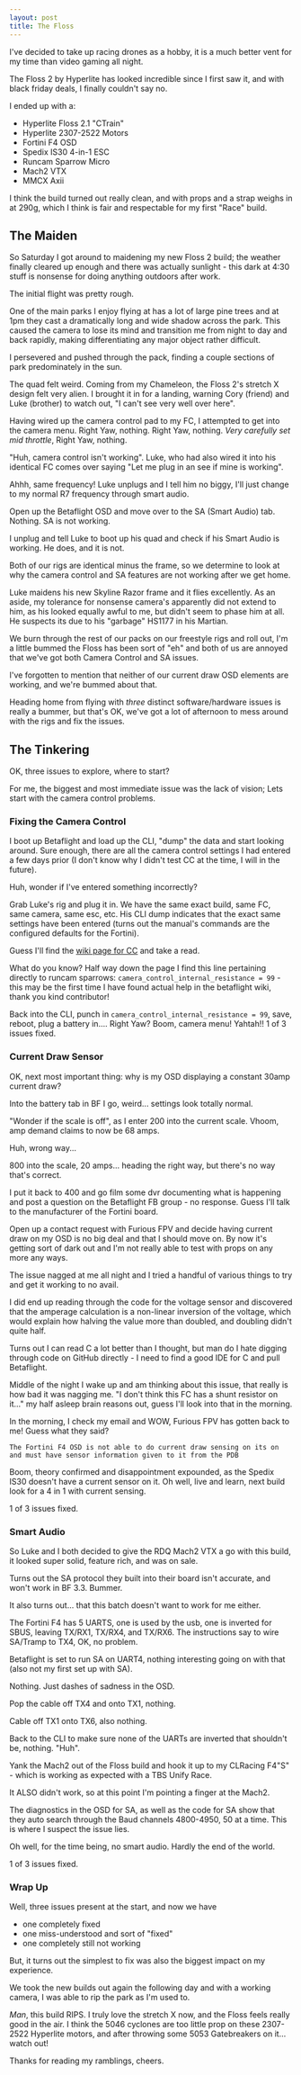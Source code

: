 ```yaml
---
layout: post
title: The Floss
---
```

I've decided to take up racing drones as a hobby, it is a much better vent for my time than video gaming all night.

The Floss 2 by Hyperlite has looked incredible since I first saw it, and with black friday deals, I finally couldn't say no.

I ended up with a:
* Hyperlite Floss 2.1 "CTrain"
* Hyperlite 2307-2522 Motors
* Fortini F4 OSD
* Spedix IS30 4-in-1 ESC
* Runcam Sparrow Micro
* Mach2 VTX
* MMCX Axii

I think the build turned out really clean, and with props and a strap weighs in at 290g, which I think is fair and respectable for my first "Race" build.

## The Maiden
So Saturday I got around to maidening my new Floss 2 build; the weather finally cleared up enough and there was actually sunlight - this dark at 4:30 stuff is nonsense for doing anything outdoors after work.

The initial flight was pretty rough.

One of the main parks I enjoy flying at has a lot of large pine trees and at 1pm they cast a dramatically long and wide shadow across the park. 
This caused the camera to lose its mind and transition me from night to day and back rapidly, making differentiating any major object rather difficult. 

I persevered and pushed through the pack, finding a couple sections of park predominately in the sun. 

The quad felt weird. Coming from my Chameleon, the Floss 2's stretch X design felt very alien. I brought it in for a landing, warning Cory (friend) and Luke (brother) to watch out, "I can't see very well over here".

Having wired up the camera control pad to my FC, I attempted to get into the camera menu. Right Yaw, nothing. Right Yaw, nothing. _Very carefully set mid throttle_, Right Yaw, nothing. 

"Huh, camera control isn't working". Luke, who had also wired it into his identical FC comes over saying "Let me plug in an see if mine is working".

Ahhh, same frequency! Luke unplugs and I tell him no biggy, I'll just change to my normal R7 frequency through smart audio.

Open up the Betaflight OSD and move over to the SA (Smart Audio) tab. Nothing. SA is not working.

I unplug and tell Luke to boot up his quad and check if his Smart Audio is working. He does, and it is not. 

Both of our rigs are identical minus the frame, so we determine to look at why the camera control and SA features are not working after we get home.

Luke maidens his new Skyline Razor frame and it flies excellently. As an aside, my tolerance for nonsense camera's apparently did not extend to him, as his looked equally awful to me, but didn't seem to phase him at all.
He suspects its due to his "garbage" HS1177 in his Martian.

We burn through the rest of our packs on our freestyle rigs and roll out, I'm a little bummed the Floss has been sort of "eh" and both of us are annoyed that we've got both Camera Control and SA issues.

I've forgotten to mention that neither of our current draw OSD elements are working, and we're bummed about that.

Heading home from flying with _three_ distinct software/hardware issues is really a bummer, but that's OK, we've got a lot of afternoon to mess around with the rigs and fix the issues.

## The Tinkering
OK, three issues to explore, where to start?

For me, the biggest and most immediate issue was the lack of vision; Lets start with the camera control problems.

### Fixing the Camera Control
I boot up Betaflight and load up the CLI, "dump" the data and start looking around. Sure enough, there are all the camera control settings I had entered a few days prior (I don't know why I didn't test CC at the time, I will in the future).

Huh, wonder if I've entered something incorrectly? 

Grab Luke's rig and plug it in. We have the same exact build, same FC, same camera, same esc, etc. His CLI dump indicates that the exact same settings have been entered (turns out the manual's commands are the configured defaults for the Fortini).

Guess I'll find the [wiki page for CC](https://github.com/betaflight/betaflight/wiki/FPV-Camera-Control-(Joystick-Emulation)) and take a read. 

What do you know? Half way down the page I find this line pertaining directly to runcam sparrows: `camera_control_internal_resistance = 99` - this may be the first time I have found actual help in the betaflight wiki, thank you kind contributor!

Back into the CLI, punch in `camera_control_internal_resistance = 99`, save, reboot, plug a battery in.... Right Yaw? Boom, camera menu! Yahtah!! 1 of 3 issues fixed.

### Current Draw Sensor
OK, next most important thing: why is my OSD displaying a constant 30amp current draw?

Into the battery tab in BF I go, weird... settings look totally normal. 

"Wonder if the scale is off", as I enter 200 into the current scale. Vhoom, amp demand claims to now be 68 amps. 

Huh, wrong way...

800 into the scale, 20 amps... heading the right way, but there's no way that's correct.

I put it back to 400 and go film some dvr documenting what is happening and post a question on the Betaflight FB group - no response. Guess I'll talk to the manufacturer of the Fortini board.

Open up a contact request with Furious FPV and decide having current draw on my OSD is no big deal and that I should move on. By now it's getting sort of dark out and I'm not really able to test with props on any more any ways.

The issue nagged at me all night and I tried a handful of various things to try and get it working to no avail. 

I did end up reading through the code for the voltage sensor and discovered that the amperage calculation is a non-linear inversion of the voltage, which would explain how halving the value more than doubled, and doubling didn't quite half.

Turns out I can read C a lot better than I thought, but man do I hate digging through code on GitHub directly - I need to find a good IDE for C and pull Betaflight.

Middle of the night I wake up and am thinking about this issue, that really is how bad it was nagging me. "I don't think this FC has a shunt resistor on it..." my half asleep brain reasons out, guess I'll look into that in the morning.

In the morning, I check my email and WOW, Furious FPV has gotten back to me! Guess what they said? 

`The Fortini F4 OSD is not able to do current draw sensing on its on and must have sensor information given to it from the PDB`

Boom, theory confirmed and disappointment expounded, as the Spedix IS30 doesn't have a current sensor on it. Oh well, live and learn, next build look for a 4 in 1 with current sensing.

1 of 3 issues fixed.

### Smart Audio
So Luke and I both decided to give the RDQ Mach2 VTX a go with this build, it looked super solid, feature rich, and was on sale.

Turns out the SA protocol they built into their board isn't accurate, and won't work in BF 3.3. Bummer.

It also turns out... that this batch doesn't want to work for me either.

The Fortini F4 has 5 UARTS, one is used by the usb, one is inverted for SBUS, leaving TX/RX1, TX/RX4, and TX/RX6. The instructions say to wire SA/Tramp to TX4, OK, no problem.

Betaflight is set to run SA on UART4, nothing interesting going on with that (also not my first set up with SA).

Nothing. Just dashes of sadness in the OSD.

Pop the cable off TX4 and onto TX1, nothing.

Cable off TX1 onto TX6, also nothing. 

Back to the CLI to make sure none of the UARTs are inverted that shouldn't be, nothing. "Huh".

Yank the Mach2 out of the Floss build and hook it up to my CLRacing F4"S" - which is working as expected with a TBS Unify Race.

It ALSO didn't work, so at this point I'm pointing a finger at the Mach2.

The diagnostics in the OSD for SA, as well as the code for SA show that they auto search through the Baud channels 4800-4950, 50 at a time. This is where I suspect the issue lies.

Oh well, for the time being, no smart audio. Hardly the end of the world.

1 of 3 issues fixed.

### Wrap Up
Well, three issues present at the start, and now we have
* one completely fixed
* one miss-understood and sort of "fixed"
* one completely still not working

But, it turns out the simplest to fix was also the biggest impact on my experience.

We took the new builds out again the following day and with a working camera, I was able to rip the park as I'm used to.

_Man_, this build RIPS. I truly love the stretch X now, and the Floss feels really good in the air. I think the 5046 cyclones are too little prop on these 2307-2522 Hyperlite motors, and after throwing some 5053 Gatebreakers on it... watch out!

Thanks for reading my ramblings, cheers.
